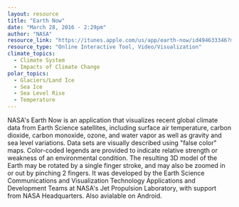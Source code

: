 ```yaml
---
layout: resource
title: "Earth Now"
date: "March 28, 2016 - 2:29pm"
author: "NASA"
resource_link: "https://itunes.apple.com/us/app/earth-now/id494633346?mt=8"
resource_type: "Online Interactive Tool, Video/Visualization"
climate_topics:
  - Climate System
  - Impacts of Climate Change
polar_topics:
  - Glaciers/Land Ice
  - Sea Ice
  - Sea Level Rise
  - Temperature
---
```


NASA's Earth Now is an application that visualizes recent global climate data from Earth Science satellites, including surface air temperature, carbon dioxide, carbon monoxide, ozone, and water vapor as well as gravity and sea level variations. Data sets are visually described using "false color" maps. Color-coded legends are provided to indicate relative strength or weakness of an environmental condition. The resulting 3D model of the Earth may be rotated by a single finger stroke, and may also be zoomed in or out by pinching 2 fingers. It was developed by the Earth Science Communications and Visualization Technology Applications and Development Teams at NASA's Jet Propulsion Laboratory, with support from NASA Headquarters. Also avialable on Android. 